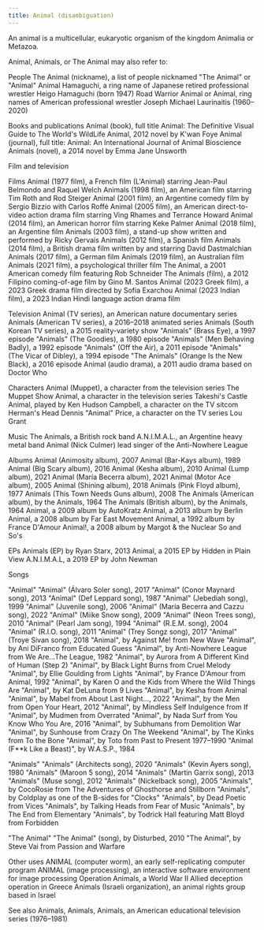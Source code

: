 ```yaml
---
title: Animal (disambiguation)
---
```

An animal is a multicellular, eukaryotic organism of the kingdom Animalia or Metazoa.

Animal, Animals, or The Animal may also refer to:

People
 The Animal (nickname), a list of people nicknamed "The Animal" or "Animal"
 Animal Hamaguchi, a ring name of Japanese retired professional wrestler Heigo Hamaguchi (born 1947)
 Road Warrior Animal or Animal, ring names of American professional wrestler Joseph Michael Laurinaitis (1960–2020)

Books and publications
 Animal (book), full title Animal: The Definitive Visual Guide to The World's WildLife
 Animal, 2012 novel by K'wan Foye
 Animal (journal), full title: Animal: An International Journal of Animal Bioscience
Animals (novel), a 2014 novel by Emma Jane Unsworth

Film and television

Films
 Animal (1977 film), a French film (L'Animal) starring Jean-Paul Belmondo and Raquel Welch
 Animals (1998 film), an American film starring Tim Roth and Rod Steiger
 Animal (2001 film), an Argentine comedy film by Sergio Bizzio with Carlos Roffé
 Animal (2005 film), an American direct-to-video action drama film starring Ving Rhames and Terrance Howard
 Animal (2014 film), an American horror film starring Keke Palmer
 Animal (2018 film), an Argentine film
 Animals (2003 film), a stand-up show written and performed by Ricky Gervais
 Animals (2012 film), a Spanish film
 Animals (2014 film), a British drama film written by and starring David Dastmalchian
 Animals (2017 film), a German film
 Animals (2019 film), an Australian film
 Animals (2021 film), a psychological thriller film
 The Animal, a 2001 American comedy film featuring Rob Schneider
 The Animals (film), a 2012 Filipino coming-of-age film by Gino M. Santos
 Animal (2023 Greek film), a 2023 Greek drama film directed by Sofia Exarchou
 Animal (2023 Indian film), a 2023 Indian Hindi language action drama film

Television
 Animal (TV series), an American nature documentary series
 Animals (American TV series), a 2016–2018 animated series
 Animals (South Korean TV series), a 2015 reality-variety show
 "Animals" (Brass Eye), a 1997 episode
 "Animals" (The Goodies), a 1980 episode
 "Animals" (Men Behaving Badly), a 1992 episode
 "Animals" (Off the Air), a 2011 episode
 "Animals" (The Vicar of Dibley), a 1994 episode
 "The Animals" (Orange Is the New Black), a 2016 episode
 Animal (audio drama), a 2011 audio drama based on Doctor Who

Characters
 Animal (Muppet), a character from the television series The Muppet Show
 Animal, a character in the television series Takeshi's Castle
 Animal, played by Ken Hudson Campbell, a character on the TV sitcom Herman's Head
 Dennis "Animal" Price, a character on the TV series Lou Grant

Music
 The Animals, a British rock band
 A.N.I.M.A.L., an Argentine heavy metal band
 Animal (Nick Culmer) lead singer of the Anti-Nowhere League

Albums
 Animal (Animosity album), 2007
 Animal (Bar-Kays album), 1989
 Animal (Big Scary album), 2016
 Animal (Kesha album), 2010
 Animal (Lump album), 2021
 Animal (María Becerra album), 2021
 Animal (Motor Ace album), 2005
 Animal (Shining album), 2018
 Animals (Pink Floyd album), 1977
 Animals (This Town Needs Guns album), 2008
 The Animals (American album), by the Animals, 1964
 The Animals (British album), by the Animals, 1964
 Animal, a 2009 album by AutoKratz
 Animal, a 2013 album by Berlin
 Animal, a 2008 album by Far East Movement
 Animal, a 1992 album by France D'Amour
 Animal!, a 2008 album by Margot & the Nuclear So and So's

EPs
 Animals (EP) by Ryan Starx, 2013
 Animal, a 2015 EP by Hidden in Plain View
 A.N.I.M.A.L, a 2019 EP by John Newman

Songs

"Animal"
"Animal" (Álvaro Soler song), 2017
"Animal" (Conor Maynard song), 2013
"Animal" (Def Leppard song), 1987
"Animal" (Jebediah song), 1999
"Animal" (Juvenile song), 2006
"Animal" (María Becerra and Cazzu song), 2022
"Animal" (Miike Snow song), 2009
"Animal" (Neon Trees song), 2010
"Animal" (Pearl Jam song), 1994
"Animal" (R.E.M. song), 2004
"Animal" (R.I.O. song), 2011
"Animal" (Trey Songz song), 2017
"Animal" (Troye Sivan song), 2018
"Animal", by Against Me! from New Wave
"Animal", by Ani DiFranco from Educated Guess
"Animal", by Anti-Nowhere League from We Are...The League, 1982
"Animal", by Aurora from A Different Kind of Human (Step 2)
"Animal", by Black Light Burns from Cruel Melody
"Animal", by Ellie Goulding from Lights
"Animal", by France D'Amour from Animal, 1992
"Animal", by Karen O and the Kids from Where the Wild Things Are
"Animal", by Kat DeLuna from 9 Lives
"Animal", by Kesha from Animal
"Animal", by Mabel from About Last Night..., 2022
"Animal", by the Men from Open Your Heart, 2012
"Animal", by Mindless Self Indulgence from If
"Animal", by Mudmen from Overrated
"Animal", by Nada Surf from You Know Who You Are, 2016
"Animal", by Subhumans from Demolition War
"Animal", by Sunhouse from Crazy On The Weekend
"Animal", by The Kinks from To the Bone
"Animal", by Toto from Past to Present 1977–1990
"Animal (F**k Like a Beast)", by W.A.S.P., 1984

"Animals"
"Animals" (Architects song), 2020
"Animals" (Kevin Ayers song), 1980
"Animals" (Maroon 5 song), 2014
"Animals" (Martin Garrix song), 2013
"Animals" (Muse song), 2012
 "Animals" (Nickelback song), 2005
 "Animals", by CocoRosie from The Adventures of Ghosthorse and Stillborn
"Animals", by Coldplay as one of the B-sides for "Clocks"
"Animals", by Dead Poetic from Vices
"Animals", by Talking Heads from Fear of Music
"Animals", by The End from Elementary
"Animals", by Todrick Hall featuring Matt Bloyd from Forbidden

"The Animal"
"The Animal" (song), by Disturbed, 2010
"The Animal", by Steve Vai from Passion and Warfare

Other uses
 ANIMAL (computer worm), an early self-replicating computer program
 ANIMAL (image processing), an interactive software environment for image processing
 Operation Animals, a World War II Allied deception operation in Greece
 Animals (Israeli organization),  an animal rights group based in Israel

See also
 Animals, Animals, Animals, an American educational television series (1976–1981)